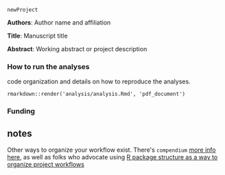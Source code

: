 `newProject`


**Authors**:
Author name and affiliation


**Title**: 
Manuscript title




**Abstract**:
Working abstract or project description




### How to run the analyses

code organization and details on how to reproduce the analyses.


```
rmarkdown::render('analysis/analysis.Rmd', 'pdf_document')
```





### Funding





## notes

Other ways to organize your workflow exist. There's `compendium` [more info here](https://cran.r-project.org/web/packages/rcompendium/vignettes/working_with_a_compendium.html), as well as folks who advocate using [R package structure as a way to organize project workflows](http://faculty.washington.edu/bmarwick/PDFs/Marwick-Boettiger-Mullen-2018-TAS-research-compendia.pdf)




